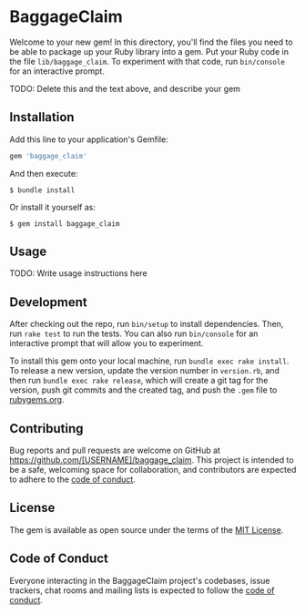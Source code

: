 # BaggageClaim

Welcome to your new gem! In this directory, you'll find the files you need to be able to package up your Ruby library into a gem. Put your Ruby code in the file `lib/baggage_claim`. To experiment with that code, run `bin/console` for an interactive prompt.

TODO: Delete this and the text above, and describe your gem

## Installation

Add this line to your application's Gemfile:

```ruby
gem 'baggage_claim'
```

And then execute:

    $ bundle install

Or install it yourself as:

    $ gem install baggage_claim

## Usage

TODO: Write usage instructions here

## Development

After checking out the repo, run `bin/setup` to install dependencies. Then, run `rake test` to run the tests. You can also run `bin/console` for an interactive prompt that will allow you to experiment.

To install this gem onto your local machine, run `bundle exec rake install`. To release a new version, update the version number in `version.rb`, and then run `bundle exec rake release`, which will create a git tag for the version, push git commits and the created tag, and push the `.gem` file to [rubygems.org](https://rubygems.org).

## Contributing

Bug reports and pull requests are welcome on GitHub at https://github.com/[USERNAME]/baggage_claim. This project is intended to be a safe, welcoming space for collaboration, and contributors are expected to adhere to the [code of conduct](https://github.com/[USERNAME]/baggage_claim/blob/master/CODE_OF_CONDUCT.md).

## License

The gem is available as open source under the terms of the [MIT License](https://opensource.org/licenses/MIT).

## Code of Conduct

Everyone interacting in the BaggageClaim project's codebases, issue trackers, chat rooms and mailing lists is expected to follow the [code of conduct](https://github.com/[USERNAME]/baggage_claim/blob/master/CODE_OF_CONDUCT.md).
